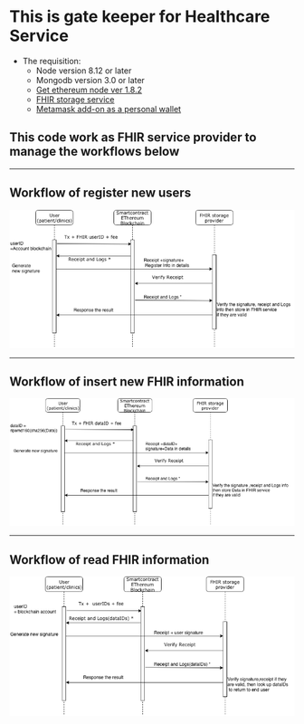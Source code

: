 # This is gate keeper for Healthcare Service

* The requisition:
    * Node version 8.12 or later
    * Mongodb version 3.0 or later
    * [Get ethereum node ver 1.8.2](https://gethstore.blob.core.windows.net/builds/geth-linux-amd64-1.8.2-b8b9f7f4.tar.gz)
    * [FHIR  storage service](https://github.com/reapra-hbaocr/node-fhir-server-mongo)
    * [Metamask  add-on as a personal wallet](https://metamask.io)


## This code work as FHIR service provider  to manage the workflows  below

---

 ## Workflow of register new users

 ![](FHIRRegister.png)

---

## Workflow of insert new FHIR information

 ![](FHIRInsertData.png)

---

## Workflow of read FHIR information

 ![](FHIReadData.png)
